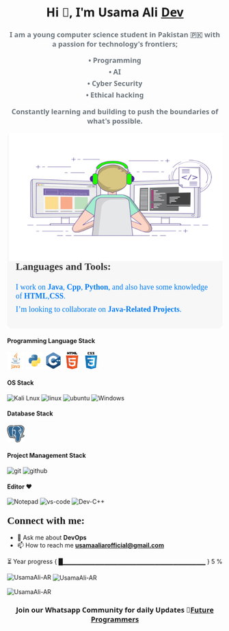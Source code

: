 <!-- Header Section -->



<h1 style="text-align: center; font-family: 'Segoe UI', Tahoma, Geneva, Verdana, sans-serif;">Hi 👋, I'm Usama Ali <a href="https://dly.to/ipPjMTS4xCv">Dev</a></h1>
<h3 style="text-align: center; font-family: 'Segoe UI', Tahoma, Geneva, Verdana, sans-serif; color: #6c757d;"> I am a young computer science student in Pakistan 🇵🇰 with a passion for technology's frontiers;<br>
<ul style="list-style-type: none; padding-left: 0;">
<li style="margin-bottom: 5px;">&bull; Programming</li>
<li style="margin-bottom: 5px;">&bull; AI</li>
<li style="margin-bottom: 5px;">&bull; Cyber Security</li>
<li style="margin-bottom: 5px;">&bull; Ethical hacking</li>
</ul>
<p style="text-align: center; font-family: 'Segoe UI', Tahoma, Geneva, Verdana, sans-serif; color: #6c757d;">Constantly learning and building to push the boundaries of what's possible.</p></h3>





<!-- GIF -->
<img align="right" height="300" width="500" src="https://raw.githubusercontent.com/mikonoid/mikonoid/main/images/gifs/coder3.gif" />

<!-- Languages and Tools Section -->
<div style="background-color: #f7f7f7; padding: 20px; border-radius: 10px;">
  <h3 style="font-size: 24px; font-family: Verdana; color: #333333;"<b>Languages and Tools:</b></h3>
  <ul style="list-style-type: none; padding-left: 0; margin-top: 10px;">
    <li style="font-family: Verdana; font-size: 18px; color: #007bff; margin-bottom: 10px;">I work on <strong>Java</strong>, <strong>Cpp</strong>, <strong>Python</strong>, and also have some knowledge of <strong>HTML</strong>,<strong>CSS</strong>.</li>
    <li style="font-family: Verdana; font-size: 18px; color: #007bff; margin-bottom: 10px;">I’m looking to collaborate on <strong>Java-Related Projects</strong>.</li>
  </ul>
</div>


#### Programming Language Stack
<p align="left"> 
  <img src="https://raw.githubusercontent.com/github/explore/80688e429a7d4ef2fca1e82350fe8e3517d3494d/topics/java/java.png" alt="Java" title="Java" width="40" height="40"/>
  <img src="https://raw.githubusercontent.com/github/explore/80688e429a7d4ef2fca1e82350fe8e3517d3494d/topics/python/python.png" alt="python" title="python" width="40" height="40"/> 
     <img src="https://raw.githubusercontent.com/github/explore/80688e429a7d4ef2fca1e82350fe8e3517d3494d/topics/cpp/cpp.png" alt="C++" title="C++" width="40" height="40"/>
    <img src="https://raw.githubusercontent.com/github/explore/80688e429a7d4ef2fca1e82350fe8e3517d3494d/topics/html/html.png" alt="HTML" title="HTML" width="40" height="40"/>
  <img src="https://raw.githubusercontent.com/github/explore/80688e429a7d4ef2fca1e82350fe8e3517d3494d/topics/css/css.png" alt="CSS" title="CSS" width="40" height="40"/>


#### OS Stack
<p align="left"> <img src="https://upload.vectorlogo.zone/logos/kali/images/324c35f9-62e7-40d5-8d50-3d64fa06ad0e.svg" alt="Kali Lnux" title="Kali" width="80" height="80"/> <img src="https://brandlogos.net/wp-content/uploads/2020/03/Linux-logo.png" alt="linux" title="linux" width="40" height="40"/>  <img src="https://www.vectorlogo.zone/logos/ubuntu/ubuntu-icon.svg" alt="ubuntu" title="ubuntu" width="40" height="40"/> <img src="https://www.svgrepo.com/show/382713/windows-applications.svg" alt="Windows" title="Windows" width="40" height="40"/> </p>

#### Database Stack
<p align="left"> <img src="https://raw.githubusercontent.com/github/explore/80688e429a7d4ef2fca1e82350fe8e3517d3494d/topics/postgresql/postgresql.png" alt="postgresql" title="postgresql" width="40" height="40"/>  </p>

#### Project Management Stack
<p align="left"><img src="https://www.vectorlogo.zone/logos/git-scm/git-scm-icon.svg" alt="git" title="git" width="40" height="40"/>  <img src="https://www.vectorlogo.zone/logos/github/github-icon.svg" alt="github" title="github" width="40" height="40"/></p>

#### Editor  ♥
<p align="left"> 

  <img src="https://www.svgrepo.com/show/235135/notepad.svg" alt="Notepad" title="Notepad" width="40" height="40"/>
  <img src="https://www.vectorlogo.zone/logos/visualstudio_code/visualstudio_code-icon.svg" alt="vs-code" title="vs-code" width="40" height="40"/>
  <img src="https://styles.redditmedia.com/t5_32raz/styles/communityIcon_yria07xbhfn61.png" alt="Dev-C++" title="Dev-C++" width="40" height="40"/> </p>

<!-- Contact Section -->
<h3 align="left"><font size="+2" face="Verdana">Connect with me:</font></h3>
<p align="left">
</p>

- 💬 Ask me about **DevOps**
- 📫 How to reach me **[usamaaliarofficial@gmail.com
](mailto:usamaaliarofficial@gmail.com)**


⏳ Year progress { █▁▁▁▁▁▁▁▁▁▁▁▁▁▁▁▁▁▁▁▁▁▁▁▁▁▁▁▁▁▁▁ } 5 %


<p><img align="left" src="https://github-readme-stats.vercel.app/api/top-langs?username=UsamaAli-AR&show_icons=true&locale=en&layout=compact" alt="UsamaAli-AR" /></p>

<p>&nbsp;<img align="center" src="https://github-readme-stats.vercel.app/api?username=UsamaAli-AR&show_icons=true&locale=en" alt="UsamaAli-AR" /></p>

<p><img align="center" src="https://github-readme-streak-stats.herokuapp.com/?user=UsamaAli-AR&" alt="UsamaAli-AR" /></p>

<h3 style="text-align: center; font-family: 'Segoe UI', Tahoma, Geneva, Verdana, sans-serif;">Join our Whatsapp Community for daily Updates 👋<a href=" https://whatsapp.com/channel/0029VaLTO6AKrWR0j7YwdT2R ">Future Programmers</a></h3>
